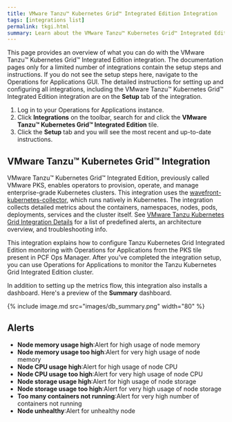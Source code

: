 ```yaml
---
title: VMware Tanzu™ Kubernetes Grid™ Integrated Edition Integration
tags: [integrations list]
permalink: tkgi.html
summary: Learn about the VMware Tanzu™ Kubernetes Grid™ Integrated Edition Integration.
---
```


This page provides an overview of what you can do with the VMware Tanzu™ Kubernetes Grid™ Integrated Edition integration. The documentation pages only for a limited number of integrations contain the setup steps and instructions. If you do not see the setup steps here, navigate to the Operations for Applications GUI. The detailed instructions for setting up and configuring all integrations, including the VMware Tanzu™ Kubernetes Grid™ Integrated Edition integration are on the **Setup** tab of the integration.

1. Log in to your Operations for Applications instance. 
2. Click **Integrations** on the toolbar, search for and click the **VMware Tanzu™ Kubernetes Grid™ Integrated Edition** tile. 
3. Click the **Setup** tab and you will see the most recent and up-to-date instructions.

## VMware Tanzu™ Kubernetes Grid™ Integration

VMware Tanzu™ Kubernetes Grid™ Integrated Edition, previously called VMware PKS, enables operators to provision, operate, and manage enterprise-grade Kubernetes clusters. This integration uses the [wavefront-kubernetes-collector](https://github.com/wavefrontHQ/wavefront-kubernetes-collector), which runs natively in Kubernetes. The integration collects detailed metrics about the containers, namespaces, nodes, pods, deployments, services and the cluster itself. See [VMware Tanzu Kubernetes Grid Integration Details](https://docs.wavefront.com/integrations_tkgi.html) for a list of predefined alerts, an architecture overview, and troubleshooting info.

This integration explains how to configure Tanzu Kubernetes Grid Integrated Edition monitoring with Operations for Applications from the PKS tile present in PCF Ops Manager. After you've completed the integration setup, you can use Operations for Applications to monitor the Tanzu Kubernetes Grid Integrated Edition cluster.

In addition to setting up the metrics flow, this integration also installs a dashboard. Here's a preview of the **Summary** dashboard.

{% include image.md src="images/db_summary.png" width="80" %}




<h2>Alerts</h2>  <ul><li markdown="span"><b>Node memory usage high</b>:Alert for high usage of node memory</li><li markdown="span"><b>Node memory usage too high</b>:Alert for very high usage of node memory</li><li markdown="span"><b>Node CPU usage high</b>:Alert for high usage of node CPU</li><li markdown="span"><b>Node CPU usage too high</b>:Alert for very high usage of node CPU</li><li markdown="span"><b>Node storage usage high</b>:Alert for high usage of node storage</li><li markdown="span"><b>Node storage usage too high</b>:Alert for very high usage of node storage</li><li markdown="span"><b>Too many containers not running</b>:Alert for very high number of containers not running</li><li markdown="span"><b>Node unhealthy</b>:Alert for unhealthy node</li></ul>
